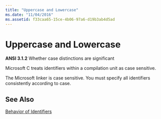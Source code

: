 ```yaml
---
title: "Uppercase and Lowercase"
ms.date: "11/04/2016"
ms.assetid: f33caa65-15ce-4b06-97a6-d19b3ab4d5ad
---
```

# Uppercase and Lowercase

**ANSI 3.1.2** Whether case distinctions are significant

Microsoft C treats identifiers within a compilation unit as case sensitive.

The Microsoft linker is case sensitive. You must specify all identifiers consistently according to case.

## See Also

[Behavior of Identifiers](../c-language/behavior-of-identifiers.md)